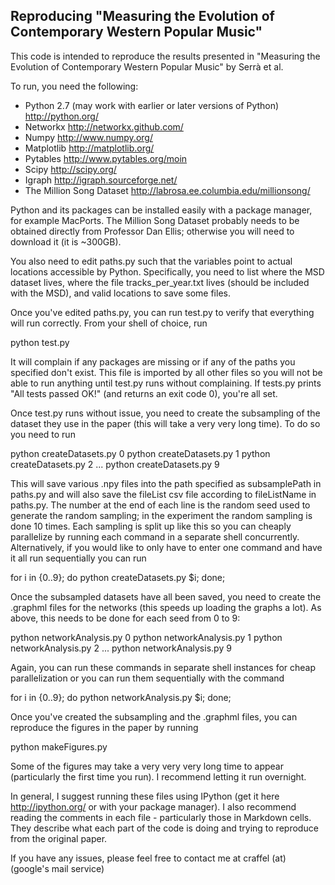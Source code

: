 ## Reproducing "Measuring the Evolution of Contemporary Western Popular Music"

This code is intended to reproduce the results presented in "Measuring the
Evolution of Contemporary Western Popular Music" by Serrà et al.

To run, you need the following:

- Python 2.7 (may work with earlier or later versions of Python)
  http://python.org/
- Networkx http://networkx.github.com/
- Numpy http://www.numpy.org/
- Matplotlib http://matplotlib.org/
- Pytables http://www.pytables.org/moin
- Scipy http://scipy.org/
- Igraph http://igraph.sourceforge.net/
- The Million Song Dataset http://labrosa.ee.columbia.edu/millionsong/

Python and its packages can be installed easily with a package manager, for
example MacPorts.  The Million Song Dataset probably needs to be obtained
directly from Professor Dan Ellis; otherwise you will need to download it (it is
~300GB). 

You also need to edit paths.py such that the variables point to actual locations
accessible by Python.  Specifically, you need to list where the MSD dataset
lives, where the file tracks_per_year.txt lives (should be included with the
MSD), and valid locations to save some files.

Once you've edited paths.py, you can run test.py to verify that everything will
run correctly.  From your shell of choice, run

python test.py

It will complain if any packages are missing or if any of the paths you
specified don't exist.  This file is imported by all other files so you will not
be able to run anything until test.py runs without complaining.  If tests.py
prints "All tests passed OK!" (and returns an exit code 0), you're all set.

Once test.py runs without issue, you need to create the subsampling of the
dataset they use in the paper (this will take a very very long time).  To do so
you need to run

python createDatasets.py 0
python createDatasets.py 1
python createDatasets.py 2
...
python createDatasets.py 9

This will save various .npy files into the path specified as subsamplePath in
paths.py and will also save the fileList csv file according to fileListName in
paths.py.  The number at the end of each line is the random seed used to
generate the random sampling; in the experiment the random sampling is done 10
times.  Each sampling is split up like this so you can cheaply parallelize by
running each command in a separate shell concurrently.  Alternatively, if you
would like to only have to enter one command and have it all run sequentially
you can run

for i in {0..9}; do python createDatasets.py $i; done;

Once the subsampled datasets have all been saved, you need to create the
.graphml files for the networks (this speeds up loading the graphs a lot).  As
above, this needs to be done for each seed from 0 to 9:

python networkAnalysis.py 0
python networkAnalysis.py 1
python networkAnalysis.py 2
...
python networkAnalysis.py 9

Again, you can run these commands in separate shell instances for cheap
parallelization or you can run them sequentially with the command

for i in {0..9}; do python networkAnalysis.py $i; done;

Once you've created the subsampling and the .graphml files, you can reproduce
the figures in the paper by running 

python makeFigures.py

Some of the figures may take a very very very long time to appear (particularly
the first time you run).  I recommend letting it run overnight.

In general, I suggest running these files using IPython (get it here
http://ipython.org/ or with your package manager).  I also recommend reading the
comments in each file - particularly those in Markdown cells.  They describe
what each part of the code is doing and trying to reproduce from the original
paper.

If you have any issues, please feel free to contact me at craffel (at) (google's
mail service)
